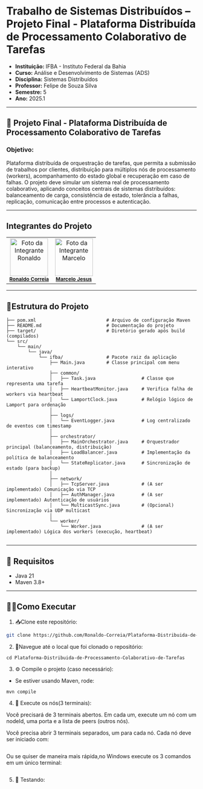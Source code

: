 # Trabalho de Sistemas Distribuídos – Projeto Final - Plataforma Distribuída de Processamento Colaborativo de Tarefas 
- **Instituição:** IFBA - Instituto Federal da Bahia
- **Curso:** Análise e Desenvolvimento de Sistemas (ADS)
- **Disciplina:** Sistemas Distribuídos
- **Professor:** Felipe de Souza Silva
- **Semestre:** 5
- **Ano:** 2025.1

---
## 📌 Projeto Final - Plataforma Distribuída de Processamento Colaborativo de Tarefas 

### Objetivo:
Plataforma distribuída de orquestração de tarefas, que permita a 
submissão de trabalhos por clientes, distribuição para múltiplos nós de processamento 
(workers), acompanhamento do estado global e recuperação em caso de falhas. 
O projeto deve simular um sistema real de processamento colaborativo, aplicando 
conceitos centrais de sistemas distribuídos: balanceamento de carga, consistência de 
estado, tolerância a falhas, replicação, comunicação entre processos e autenticação.

---
## Integrantes do Projeto

<table>
  <tr>
    <td align="center">
      <img src="https://avatars.githubusercontent.com/u/129338943?v=4" width="100px;" alt="Foto da Integrante Ronaldo"/><br />
      <sub><b><a href="https://github.com/Ronaldo-Correia">Ronaldo Correia</a></b></sub>
    </td>
    <td align="center">
      <img src="https://avatars.githubusercontent.com/u/114780494?v=4" width="100px;" alt="Foto da Integrante Marcelo"/><br />
      <sub><b><a href="https://github.com/marceloteclas">Marcelo Jesus</a></b></sub>
    </td>
  </tr>
</table>

---

## 📁Estrutura do Projeto
```
├── pom.xml                          # Arquivo de configuração Maven
├── README.md                        # Documentação do projeto
├── target/                          # Diretório gerado após build (compilados)
└── src/
    └── main/
        └── java/
            └── ifba/                # Pacote raiz da aplicação
                ├── Main.java        # Classe principal com menu interativo
                ├── common/
                │   ├── Task.java                 # Classe que representa uma tarefa
                │   ├── HeartbeatMonitor.java     # Verifica falha de workers via heartbeat
                │   └── LamportClock.java         # Relógio lógico de Lamport para ordenação
                │
                ├── logs/
                │   └── EventLogger.java          # Log centralizado de eventos com timestamp
                │
                ├── orchestrator/
                │   ├── MainOrchestrator.java     # Orquestrador principal (balanceamento, distribuição)
                │   ├── LoadBalancer.java         # Implementação da política de balanceamento
                │   └── StateReplicator.java      # Sincronização de estado (para backup)
                │
                ├── network/
                │   ├── TcpServer.java            # (A ser implementado) Comunicação via TCP
                │   ├── AuthManager.java          # (A ser implementado) Autenticação de usuários
                │   └── MulticastSync.java        # (Opcional) Sincronização via UDP multicast
                │
                └── worker/
                    └── Worker.java               # (A ser implementado) Lógica dos workers (execução, heartbeat)


```

---
## 🚀 Requisitos

- Java 21
- Maven 3.8+

---

## 👨‍💻Como Executar
1. 📥Clone este repositório:
```bash
git clone https://github.com/Ronaldo-Correia/Plataforma-Distribuida-de-Processamento-Colaborativo-de-Tarefas.git
```
2.  📁Navegue até o local que foi clonado o repositório:
```
cd Plataforma-Distribuida-de-Processamento-Colaborativo-de-Tarefas
```
3. ⚙️ Compile o projeto (caso necessário):

- Se estiver usando Maven, rode:
```
mvn compile
```
4. 🚦 Execute os nós(3 terminais):

Você precisará de 3 terminais abertos. Em cada um, execute um nó com um nodeId, uma porta e a lista de peers (outros nós).

Você precisa abrir 3 terminais separados, um para cada nó.
Cada nó deve ser iniciado com:
```
```

Ou se quiser de maneira mais rápida,no Windows execute os 3 comandos em um único terminal:
```

```
5. 🧪 Testando:

